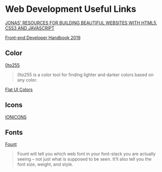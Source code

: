 # Web Development Useful Links

[JONAS' RESOURCES FOR BUILDING BEAUTIFUL WEBSITES WITH HTML5, CSS3 AND JAVASCRIPT](http://codingheroes.io/resources/)

[Front-end Developer Handbook 2019](https://frontendmasters.com/books/front-end-handbook/2019/#2)

## Color

[0to255](http://www.0to255.com/)

> 0to255 is a color tool for finding lighter and darker colors based on any color.

[Flat UI Colors](http://flatuicolors.com/)

## Icons

[IONICONS](http://ionicons.com/)

## Fonts

[Fount](https://fount.artequalswork.com/)

> Fount will tell you which web font in your font-stack you are actually seeing – not just what is supposed to be seen. It’ll also tell you the font size, weight, and style.
